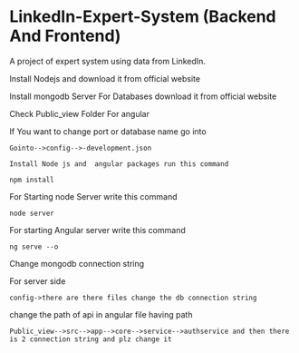 # LinkedIn-Expert-System (Backend And Frontend)
A project of expert system using data from LinkedIn.

Install Nodejs and download it from official website

Install mongodb Server For Databases download it from official website

Check Public_view Folder For angular

If You want to change port or database name go into 

```
Gointo-->config-->-development.json
```

```
Install Node js and  angular packages run this command
```

```
npm install
```

For Starting node Server write this command

```
node server
```

For starting Angular server write this command

```
ng serve --o
```

Change mongodb connection string 

For server side 

```
config->there are there files change the db connection string

```

change the path of api in angular file having path 

```
Public_view-->src-->app-->core-->service-->authservice and then there is 2 connection string and plz change it
```




